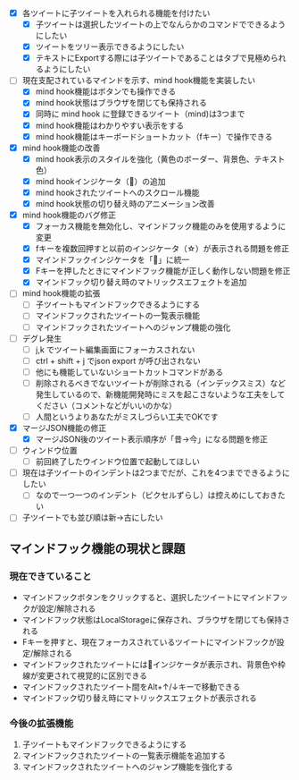 - [x] 各ツイートに子ツイートを入れられる機能を付けたい
  - [x] 子ツイートは選択したツイートの上でなんらかのコマンドでできるようにしたい
  - [x] ツイートをツリー表示できるようにしたい
  - [x] テキストにExportする際には子ツイートであることはタブで見極められるようにしたい
- [ ] 現在支配されているマインドを示す、mind hook機能を実装したい
  - [x] mind hook機能はボタンでも操作できる
  - [x] mind hook状態はブラウザを閉じても保持される
  - [x] 同時に mind hook に登録できるツイート（mind)は3つまで
  - [x] mind hook機能はわかりやすい表示をする
  - [x] mind hook機能はキーボードショートカット（fキー）で操作できる
- [x] mind hook機能の改善
  - [x] mind hook表示のスタイルを強化（黄色のボーダー、背景色、テキスト色）
  - [x] mind hookインジケータ（💭）の追加
  - [x] mind hookされたツイートへのスクロール機能
  - [x] mind hook状態の切り替え時のアニメーション改善
- [x] mind hook機能のバグ修正
  - [x] フォーカス機能を無効化し、マインドフック機能のみを使用するように変更
  - [x] fキーを複数回押すと以前のインジケータ（☆）が表示される問題を修正
  - [x] マインドフックインジケータを「💭」に統一
  - [x] Fキーを押したときにマインドフック機能が正しく動作しない問題を修正
  - [x] マインドフック切り替え時のマトリックスエフェクトを追加
- [ ] mind hook機能の拡張
  - [ ] 子ツイートもマインドフックできるようにする
  - [ ] マインドフックされたツイートの一覧表示機能
  - [ ] マインドフックされたツイートへのジャンプ機能の強化
- [ ] デグレ発生
  - [ ] j,k でツイート編集画面にフォーカスされない
  - [ ] ctrl + shift + j でjson export が呼び出されない
  - [ ] 他にも機能していないショートカットコマンドがある
  - [ ] 削除されるべきでないツイートが削除される（インデックスミス）など発生しているので、新機能開発時にミスを起こさないような工夫をしてください（コメントなどがいいのかな）
  - [ ] 人間というよりあなたがミスしづらい工夫でOKです
- [x] マージJSON機能の修正
  - [x] マージJSON後のツイート表示順序が「昔→今」になる問題を修正
- [ ] ウィンドウ位置
  - [ ] 前回終了したウインドウ位置で起動してほしい
- [ ] 現在は子ツイートのインデントは2つまでだが、これを4つまでできるようにしたい
  - [ ] なので一つ一つのインデント（ピクセルずらし）は控えめにしておきたい
- [ ] 子ツイートでも並び順は新→古にしたい

## マインドフック機能の現状と課題

### 現在できていること
- マインドフックボタンをクリックすると、選択したツイートにマインドフックが設定/解除される
- マインドフック状態はLocalStorageに保存され、ブラウザを閉じても保持される
- Fキーを押すと、現在フォーカスされているツイートにマインドフックが設定/解除される
- マインドフックされたツイートには💭インジケータが表示され、背景色や枠線が変更されて視覚的に区別できる
- マインドフックされたツイート間をAlt+↑/↓キーで移動できる
- マインドフック切り替え時にマトリックスエフェクトが表示される

### 今後の拡張機能
1. 子ツイートもマインドフックできるようにする
2. マインドフックされたツイートの一覧表示機能を追加する
3. マインドフックされたツイートへのジャンプ機能を強化する
  